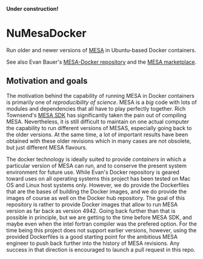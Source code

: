 **Under construction!**

# NuMesaDocker
Run older and newer versions of [MESA](http://mesa.sourceforge.net) in Ubuntu-based Docker containers.

See also Evan Bauer's [MESA-Docker repository](https://github.com/evbauer/MESA-Docker) and the [MESA marketplace](http://www.mesastars.org).

## Motivation and goals
The motivation behind the capability of running MESA in Docker containers is primarily one of _reproducibility of science_. MESA is a _big_ code with lots of modules and dependencies that all have to play perfectly together. Rich Townsend's [MESA SDK](http://www.astro.wisc.edu/~townsend/static.php?ref=mesasdk) has significantly taken the pain out of compiling MESA. Nevertheless, it is still difficult to maintain on one actual computer the capability to run different versions of MESAS, especially going back to the older versions. At the same time, a lot of important results have been obtained with these older revisions which in many cases are not obsolete, but just different MESA flavours. 

The docker technology is ideally suited to provide _containers_ in which a particular version of MESA can run, and to conserve the present system environment for future use. While Evan's Docker repository is geared toward uses on all operating systems this project has been tested on Mac OS and Linux host systems only. However, we do provide the Dockerfiles that are the bases of building the Docker images, and we do provide the images of course as well on the Docker hub repository. The goal of this repository is rather to provide Docker images that allow to run MESA version as far back as version 4942. Going back further than that is possible in principle, but we are getting to the time before MESA SDK, and maybe even when the intel fortran compiler was the prefered option. For the time being this project does not support earlier versions, however, using the provided Dockerfiles is a good starting point for the ambitious MESA engineer to push back further into the history of MESA revisions. Any success in that direction is encouraged to launch a pull request in this repo.



